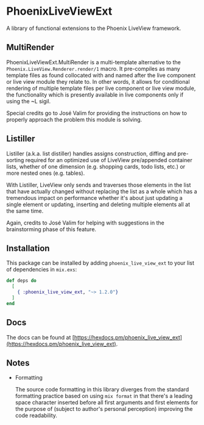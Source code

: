 # PhoenixLiveViewExt

A library of functional extensions to the Phoenix LiveView framework.

## MultiRender

PhoenixLiveViewExt.MultiRender is a multi-template alternative to the `Phoenix.LiveView.Renderer.render/1` macro.
It pre-compiles as many template files as found collocated with and named after the live component or live view
module they relate to. In other words, it allows for conditional rendering of multiple template files per live component
or live view module, the functionality which is presently available in live components only if using the ~L sigil. 

Special credits go to José Valim for providing the instructions on how to properly approach the problem this module
is solving.

## Listiller

Listiller (a.k.a. list distiller) handles assigns construction, diffing and pre-sorting required for an optimized
use of LiveView pre/appended container lists, whether of one dimension (e.g. shopping cards, todo lists, etc.) or more
nested ones (e.g. tables). 

With Listiller, LiveView only sends and traverses those elements in the list that have actually changed without
replacing the list as a whole which has a tremendous impact on performance whether it's about just updating a
single element or updating, inserting and deleting multiple elements all at the same time.

Again, credits to José Valim for helping with suggestions in the brainstorming phase of this feature.

## Installation

This package can be installed by adding `phoenix_live_view_ext` to your list of dependencies in `mix.exs`:

```elixir
def deps do
  [
    { :phoenix_live_view_ext, "~> 1.2.0"}
  ]
end
```

## Docs

The docs can be found at [https://hexdocs.pm/phoenix_live_view_ext](https://hexdocs.pm/phoenix_live_view_ext).

## Notes

- Formatting

  The source code formatting in this library diverges from the standard formatting practice based on using `mix format`
  in that there's a leading space character inserted before all first arguments and first elements for the purpose of
  (subject to author's personal perception) improving the code readability.
